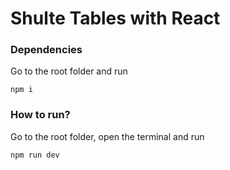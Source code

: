 # Shulte Tables with React


### Dependencies

Go to the root folder and run

```
npm i
```

### How to run?

Go to the root folder, open the terminal and run

```
npm run dev
```

